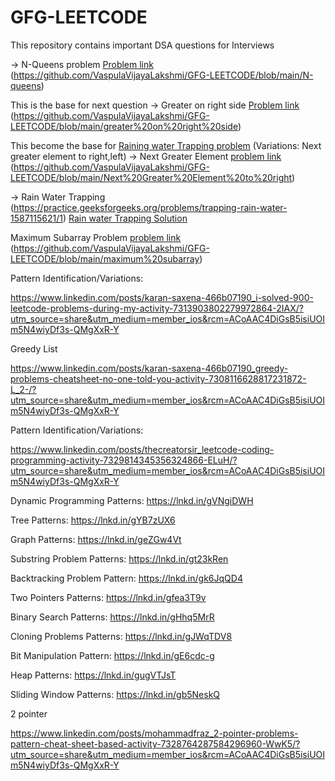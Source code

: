 # GFG-LEETCODE

This repository contains important DSA questions for Interviews


-> N-Queens problem  [Problem link](https://practice.geeksforgeeks.org/problems/n-queen-problem0315/1#)
(https://github.com/VaspulaVijayaLakshmi/GFG-LEETCODE/blob/main/N-queens)


This is the base for next question 
-> Greater on right side  [Problem link](https://practice.geeksforgeeks.org/problems/greater-on-right-side4305/1) <br/>
(https://github.com/VaspulaVijayaLakshmi/GFG-LEETCODE/blob/main/greater%20on%20right%20side)



This become the base for [Raining water Trapping problem](https://www.geeksforgeeks.org/trapping-rain-water/)
(Variations:  Next greater element to right,left)
-> Next Greater Element  [problem link](https://practice.geeksforgeeks.org/problems/next-larger-element-1587115620/1)
(https://github.com/VaspulaVijayaLakshmi/GFG-LEETCODE/blob/main/Next%20Greater%20Element%20to%20right)



-> Rain Water Trapping (https://practice.geeksforgeeks.org/problems/trapping-rain-water-1587115621/1)
[Rain water Trapping Solution](https://github.com/VaspulaVijayaLakshmi/GFG-LEETCODE/blob/main/Trapping%20Rain%20water)


Maximum Subarray Problem  [problem link](https://leetcode.com/problems/maximum-subarray/)
(https://github.com/VaspulaVijayaLakshmi/GFG-LEETCODE/blob/main/maximum%20subarray)






Pattern Identification/Variations:



https://www.linkedin.com/posts/karan-saxena-466b07190_i-solved-900-leetcode-problems-during-my-activity-7313903802279972864-2IAX/?utm_source=share&utm_medium=member_ios&rcm=ACoAAC4DiGsB5isiUOIm5N4wiyDf3s-QMgXxR-Y




Greedy List

https://www.linkedin.com/posts/karan-saxena-466b07190_greedy-problems-cheatsheet-no-one-told-you-activity-7308116628817231872-L_2-/?utm_source=share&utm_medium=member_ios&rcm=ACoAAC4DiGsB5isiUOIm5N4wiyDf3s-QMgXxR-Y






Pattern Identification/Variations:

https://www.linkedin.com/posts/thecreatorsir_leetcode-coding-programming-activity-7329814345356324866-ELuH/?utm_source=share&utm_medium=member_ios&rcm=ACoAAC4DiGsB5isiUOIm5N4wiyDf3s-QMgXxR-Y



Dynamic Programming Patterns: https://lnkd.in/gVNgiDWH

Tree Patterns: https://lnkd.in/gYB7zUX6

Graph Patterns: https://lnkd.in/geZGw4Vt

Substring Problem Patterns: https://lnkd.in/gt23kRen

Backtracking Problem Pattern: https://lnkd.in/gk6JqQD4

Two Pointers Patterns: https://lnkd.in/gfea3T9v

Binary Search Patterns: https://lnkd.in/gHhq5MrR

Cloning Problems Patterns: https://lnkd.in/gJWqTDV8

Bit Manipulation Pattern: https://lnkd.in/gE6cdc-g

Heap Patterns: https://lnkd.in/gugVTJsT

Sliding Window Patterns: https://lnkd.in/gb5NeskQ






2 pointer 

https://www.linkedin.com/posts/mohammadfraz_2-pointer-problems-pattern-cheat-sheet-based-activity-7328764287584296960-WwK5/?utm_source=share&utm_medium=member_ios&rcm=ACoAAC4DiGsB5isiUOIm5N4wiyDf3s-QMgXxR-Y
